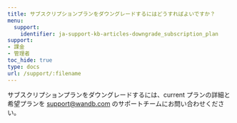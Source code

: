```yaml
---
title: サブスクリプションプランをダウングレードするにはどうすればよいですか？
menu:
  support:
    identifier: ja-support-kb-articles-downgrade_subscription_plan
support:
- 課金
- 管理者
toc_hide: true
type: docs
url: /support/:filename
---
```


サブスクリプションプランをダウングレードするには、current プランの詳細と希望プランを support@wandb.com のサポートチームにお問い合わせください。